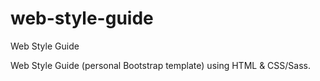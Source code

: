 # web-style-guide
 Web Style Guide
<p>Web Style Guide (personal Bootstrap template) using HTML & CSS/Sass.</p>
